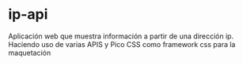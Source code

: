 # ip-api 

Aplicación web que muestra información a partir de una dirección ip. Haciendo uso de varias APIS y Pico CSS como framework css para la maquetación 
